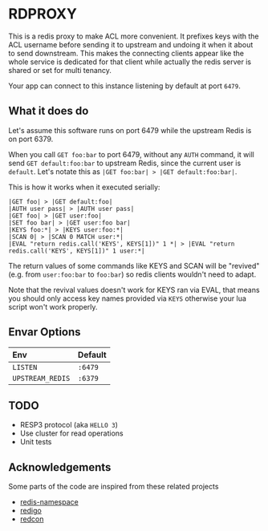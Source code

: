 # RDPROXY

This is a redis proxy to make ACL more convenient. It prefixes keys with the ACL username before sending it to upstream and undoing it when it about to send downstream. This makes the connecting clients appear like the whole service is dedicated for that client while actually the redis server is shared or set for multi tenancy.

Your app can connect to this instance listening by default at port `6479`. 

## What it does do

Let's assume this software runs on port 6479 while the upstream Redis is on port 6379.

When you call `GET foo:bar` to port 6479, without any `AUTH` command, it will send `GET default:foo:bar` to upstream Redis, since the current user is `default`. Let's notate this as `|GET foo:bar| > |GET default:foo:bar|`.

This is how it works when it executed serially:

```
|GET foo| > |GET default:foo|
|AUTH user pass| > |AUTH user pass|
|GET foo| > |GET user:foo|
|SET foo bar| > |GET user:foo bar|
|KEYS foo:*| > |KEYS user:foo:*|
|SCAN 0| > |SCAN 0 MATCH user:*|
|EVAL "return redis.call('KEYS', KEYS[1])" 1 *| > |EVAL "return redis.call('KEYS', KEYS[1])" 1 user:*|
```

The return values of some commands like KEYS and SCAN will be "revived" (e.g. from `user:foo:bar` to `foo:bar`) so redis clients wouldn't need to adapt. 

Note that the revival values doesn't work for KEYS ran via EVAL, that means you should only access key names provided via `KEYS` otherwise your lua script won't work properly.

## Envar Options

| Env | Default |
|:--|:--|
|`LISTEN`|`:6479`|
|`UPSTREAM_REDIS`|`:6379`|

## TODO 

+ RESP3 protocol (aka `HELLO 3`)
+ Use cluster for read operations
+ Unit tests

## Acknowledgements

Some parts of the code are inspired from these related projects

- [redis-namespace](https://github.com/resque/redis-namespace/)
- [redigo](https://github.com/gomodule/redigo)
- [redcon](github.com/tidwall/redcon)
